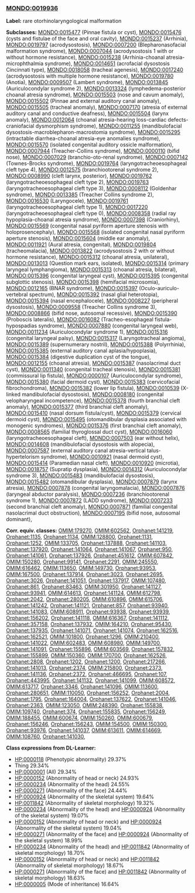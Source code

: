 
### [MONDO:0019936](http://purl.obolibrary.org/obo/MONDO_0019936)
**Label:** rare otorhinolaryngological malformation

**Subclasses:** [MONDO:0015477](http://purl.obolibrary.org/obo/MONDO_0015477) (Pinnae fistula or cyst), [MONDO:0015476](http://purl.obolibrary.org/obo/MONDO_0015476) (cysts and fistulae of the face and oral cavity), [MONDO:0015237](http://purl.obolibrary.org/obo/MONDO_0015237) (Arrhinia), [MONDO:0019797](http://purl.obolibrary.org/obo/MONDO_0019797) (acrodysostosis), [MONDO:0007200](http://purl.obolibrary.org/obo/MONDO_0007200) (Blepharonasofacial malformation syndrome), [MONDO:0007044](http://purl.obolibrary.org/obo/MONDO_0007044) (acrodysostosis 1 with or without hormone resistance), [MONDO:0015238](http://purl.obolibrary.org/obo/MONDO_0015238) (Arrhinia-choanal atresia-microphthalmia syndrome), [MONDO:0014651](http://purl.obolibrary.org/obo/MONDO_0014651) (acrofacial dysostosis Cincinnati type), [MONDO:0018058](http://purl.obolibrary.org/obo/MONDO_0018058) (tracheal agenesis), [MONDO:0017240](http://purl.obolibrary.org/obo/MONDO_0017240) (acrodysostosis with multiple hormone resistance), [MONDO:0019780](http://purl.obolibrary.org/obo/MONDO_0019780) (Anotia), [MONDO:0009507](http://purl.obolibrary.org/obo/MONDO_0009507) (Lambert syndrome), [MONDO:0013845](http://purl.obolibrary.org/obo/MONDO_0013845) (Auriculocondylar syndrome 2), [MONDO:0013324](http://purl.obolibrary.org/obo/MONDO_0013324) (lymphedema-posterior choanal atresia syndrome), [MONDO:0015503](http://purl.obolibrary.org/obo/MONDO_0015503) (nose and cavum anomaly), [MONDO:0015502](http://purl.obolibrary.org/obo/MONDO_0015502) (Pinnae and external auditory canal anomaly), [MONDO:0015505](http://purl.obolibrary.org/obo/MONDO_0015505) (tracheal anomaly), [MONDO:0007170](http://purl.obolibrary.org/obo/MONDO_0007170) (atresia of external auditory canal and conductive deafness), [MONDO:0015504](http://purl.obolibrary.org/obo/MONDO_0015504) (larynx anomaly), [MONDO:0012064](http://purl.obolibrary.org/obo/MONDO_0012064) (choanal atresia-hearing loss-cardiac defects-craniofacial dysmorphism syndrome), [MONDO:0011255](http://purl.obolibrary.org/obo/MONDO_0011255) (mandibulofacial dysostosis-macroblepharon-macrostomia syndrome), [MONDO:0015295](http://purl.obolibrary.org/obo/MONDO_0015295) (intractable diarrhea-choanal atresia-eye anomalies syndrome), [MONDO:0015570](http://purl.obolibrary.org/obo/MONDO_0015570) (isolated congenital auditory ossicle malformation), [MONDO:0007944](http://purl.obolibrary.org/obo/MONDO_0007944) (Treacher-Collins syndrome), [MONDO:0000110](http://purl.obolibrary.org/obo/MONDO_0000110) (bifid nose), [MONDO:0007029](http://purl.obolibrary.org/obo/MONDO_0007029) (branchio-oto-renal syndrome), [MONDO:0007142](http://purl.obolibrary.org/obo/MONDO_0007142) (Townes-Brocks syndrome), [MONDO:0019764](http://purl.obolibrary.org/obo/MONDO_0019764) (laryngotracheoesophageal cleft type 4), [MONDO:0012575](http://purl.obolibrary.org/obo/MONDO_0012575) (branchiootorenal syndrome 2), [MONDO:0008990](http://purl.obolibrary.org/obo/MONDO_0008990) (cleft larynx, posterior), [MONDO:0019762](http://purl.obolibrary.org/obo/MONDO_0019762) (laryngotracheoesophageal cleft type 2), [MONDO:0019763](http://purl.obolibrary.org/obo/MONDO_0019763) (laryngotracheoesophageal cleft type 3), [MONDO:0008112](http://purl.obolibrary.org/obo/MONDO_0008112) (Goldenhar syndrome), [MONDO:0013385](http://purl.obolibrary.org/obo/MONDO_0013385) (Treacher Collins syndrome 2), [MONDO:0016530](http://purl.obolibrary.org/obo/MONDO_0016530) (Laryngocele), [MONDO:0019761](http://purl.obolibrary.org/obo/MONDO_0019761) (laryngotracheoesophageal cleft type 1), [MONDO:0017220](http://purl.obolibrary.org/obo/MONDO_0017220) (laryngotracheoesophageal cleft type 0), [MONDO:0008358](http://purl.obolibrary.org/obo/MONDO_0008358) (radial ray hypoplasia-choanal atresia syndrome), [MONDO:0007398](http://purl.obolibrary.org/obo/MONDO_0007398) (Craniorhiny), [MONDO:0015569](http://purl.obolibrary.org/obo/MONDO_0015569) (congenital nasal pyriform aperture stenosis with holoprosencephaly), [MONDO:0015568](http://purl.obolibrary.org/obo/MONDO_0015568) (isolated congenital nasal pyriform aperture stenosis), [MONDO:0015604](http://purl.obolibrary.org/obo/MONDO_0015604) (middle ear anomaly), [MONDO:0011921](http://purl.obolibrary.org/obo/MONDO_0011921) (Aural atresia, congenital), [MONDO:0019804](http://purl.obolibrary.org/obo/MONDO_0019804) (tracheomalacia), [MONDO:0013822](http://purl.obolibrary.org/obo/MONDO_0013822) (acrodysostosis 2 with or without hormone resistance), [MONDO:0015312](http://purl.obolibrary.org/obo/MONDO_0015312) (choanal atresia, unilateral), [MONDO:0013013](http://purl.obolibrary.org/obo/MONDO_0013013) (Question mark ears, isolated), [MONDO:0015314](http://purl.obolibrary.org/obo/MONDO_0015314) (primary laryngeal lymphangioma), [MONDO:0015313](http://purl.obolibrary.org/obo/MONDO_0015313) (choanal atresia, bilateral), [MONDO:0015396](http://purl.obolibrary.org/obo/MONDO_0015396) (congenital laryngeal cyst), [MONDO:0015395](http://purl.obolibrary.org/obo/MONDO_0015395) (congenital subglottic stenosis), [MONDO:0015398](http://purl.obolibrary.org/obo/MONDO_0015398) (hemifacial microsomia), [MONDO:0012165](http://purl.obolibrary.org/obo/MONDO_0012165) (BNAR syndrome), [MONDO:0015397](http://purl.obolibrary.org/obo/MONDO_0015397) (Oculo-auriculo-vertebral spectrum), [MONDO:0015392](http://purl.obolibrary.org/obo/MONDO_0015392) (nasal glial heterotopia), [MONDO:0015394](http://purl.obolibrary.org/obo/MONDO_0015394) (nasal encephalocele), [MONDO:0008227](http://purl.obolibrary.org/obo/MONDO_0008227) (peripheral dysostosis), [MONDO:0009558](http://purl.obolibrary.org/obo/MONDO_0009558) (Treacher Collins syndrome 3), [MONDO:0008866](http://purl.obolibrary.org/obo/MONDO_0008866) (bifid nose, autosomal recessive), [MONDO:0015390](http://purl.obolibrary.org/obo/MONDO_0015390) (Proboscis lateralis), [MONDO:0016082](http://purl.obolibrary.org/obo/MONDO_0016082) (Tracheo-esophageal fistula-hypospadias syndrome), [MONDO:0007880](http://purl.obolibrary.org/obo/MONDO_0007880) (congenital laryngeal web), [MONDO:0011234](http://purl.obolibrary.org/obo/MONDO_0011234) (Auriculocondylar syndrome 1), [MONDO:0015316](http://purl.obolibrary.org/obo/MONDO_0015316) (congenital laryngeal palsy), [MONDO:0015317](http://purl.obolibrary.org/obo/MONDO_0015317) (Laryngotracheal angioma), [MONDO:0015389](http://purl.obolibrary.org/obo/MONDO_0015389) (supernumerary nostril), [MONDO:0015388](http://purl.obolibrary.org/obo/MONDO_0015388) (Polyrrhinia), [MONDO:0015385](http://purl.obolibrary.org/obo/MONDO_0015385) (external auditory canal aplasia/hypoplasia), [MONDO:0015384](http://purl.obolibrary.org/obo/MONDO_0015384) (digestive duplication cyst of the tongue), [MONDO:0012155](http://purl.obolibrary.org/obo/MONDO_0012155) (choanal atresia), [MONDO:0015387](http://purl.obolibrary.org/obo/MONDO_0015387) (nasolacrimal duct cyst), [MONDO:0011340](http://purl.obolibrary.org/obo/MONDO_0011340) (congenital tracheal stenosis), [MONDO:0015381](http://purl.obolibrary.org/obo/MONDO_0015381) (commissural lip fistula), [MONDO:0000107](http://purl.obolibrary.org/obo/MONDO_0000107) (Auriculocondylar syndrome), [MONDO:0015380](http://purl.obolibrary.org/obo/MONDO_0015380) (facial dermoid cyst), [MONDO:0015383](http://purl.obolibrary.org/obo/MONDO_0015383) (cervicofacial fibrochondroma), [MONDO:0015382](http://purl.obolibrary.org/obo/MONDO_0015382) (lower lip fistula), [MONDO:0010539](http://purl.obolibrary.org/obo/MONDO_0010539) (X-linked mandibulofacial dysostosis), [MONDO:0008180](http://purl.obolibrary.org/obo/MONDO_0008180) (congenital velopharyngeal incompetence), [MONDO:0015378](http://purl.obolibrary.org/obo/MONDO_0015378) (fourth branchial cleft anomaly), [MONDO:0015377](http://purl.obolibrary.org/obo/MONDO_0015377) (third branchial cleft anomaly), [MONDO:0015410](http://purl.obolibrary.org/obo/MONDO_0015410) (nasal dorsum fistula/cyst), [MONDO:0015379](http://purl.obolibrary.org/obo/MONDO_0015379) (cervical dermoid cyst), [MONDO:0015495](http://purl.obolibrary.org/obo/MONDO_0015495) (otomandibular dysplasia associated with monogenic syndromes), [MONDO:0015376](http://purl.obolibrary.org/obo/MONDO_0015376) (first branchial cleft anomaly), [MONDO:0008565](http://purl.obolibrary.org/obo/MONDO_0008565) (familial thyroglossal duct cyst), [MONDO:0016060](http://purl.obolibrary.org/obo/MONDO_0016060) (laryngotracheoesophageal cleft), [MONDO:0007503](http://purl.obolibrary.org/obo/MONDO_0007503) (ear without helix), [MONDO:0014608](http://purl.obolibrary.org/obo/MONDO_0014608) (mandibulofacial dysostosis with alopecia), [MONDO:0007587](http://purl.obolibrary.org/obo/MONDO_0007587) (external auditory canal atresia-vertical talus-hypertelorism syndrome), [MONDO:0010921](http://purl.obolibrary.org/obo/MONDO_0010921) (nasal dermoid cyst), [MONDO:0015414](http://purl.obolibrary.org/obo/MONDO_0015414) (Paramedian nasal cleft), [MONDO:0010920](http://purl.obolibrary.org/obo/MONDO_0010920) (microtia), [MONDO:0018757](http://purl.obolibrary.org/obo/MONDO_0018757) (Supratip dysplasia), [MONDO:0014312](http://purl.obolibrary.org/obo/MONDO_0014312) (Auriculocondylar syndrome 3), [MONDO:0015483](http://purl.obolibrary.org/obo/MONDO_0015483) (mandibulofacial dysostosis), [MONDO:0015482](http://purl.obolibrary.org/obo/MONDO_0015482) (otomandibular dysplasia), [MONDO:0007879](http://purl.obolibrary.org/obo/MONDO_0007879) (larynx atresia), [MONDO:0007878](http://purl.obolibrary.org/obo/MONDO_0007878) (congenital laryngomalacia), [MONDO:0007876](http://purl.obolibrary.org/obo/MONDO_0007876) (laryngeal abductor paralysis), [MONDO:0007236](http://purl.obolibrary.org/obo/MONDO_0007236) (branchiootorenal syndrome 1), [MONDO:0007872](http://purl.obolibrary.org/obo/MONDO_0007872) (LADD syndrome), [MONDO:0007233](http://purl.obolibrary.org/obo/MONDO_0007233) (second branchial cleft anomaly), [MONDO:0007871](http://purl.obolibrary.org/obo/MONDO_0007871) (familial congenital nasolacrimal duct obstruction), [MONDO:0007195](http://purl.obolibrary.org/obo/MONDO_0007195) (bifid nose, autosomal dominant), 

**Corr. equiv. classes:** [OMIM:179270](http://purl.obolibrary.org/obo/OMIM_179270), [OMIM:602562](http://purl.obolibrary.org/obo/OMIM_602562), [Orphanet:141219](http://www.orpha.net/ORDO/Orphanet_141219), [Orphanet:1135](http://www.orpha.net/ORDO/Orphanet_1135), [Orphanet:1134](http://www.orpha.net/ORDO/Orphanet_1134), [OMIM:128800](http://purl.obolibrary.org/obo/OMIM_128800), [Orphanet:1131](http://www.orpha.net/ORDO/Orphanet_1131), [Orphanet:1252](http://www.orpha.net/ORDO/Orphanet_1252), [OMIM:133705](http://purl.obolibrary.org/obo/OMIM_133705), [Orphanet:137888](http://www.orpha.net/ORDO/Orphanet_137888), [Orphanet:141103](http://www.orpha.net/ORDO/Orphanet_141103), [Orphanet:137920](http://www.orpha.net/ORDO/Orphanet_137920), [Orphanet:141064](http://www.orpha.net/ORDO/Orphanet_141064), [Orphanet:141067](http://www.orpha.net/ORDO/Orphanet_141067), [Orphanet:950](http://www.orpha.net/ORDO/Orphanet_950), [Orphanet:141061](http://www.orpha.net/ORDO/Orphanet_141061), [Orphanet:137926](http://www.orpha.net/ORDO/Orphanet_137926), [Orphanet:451612](http://www.orpha.net/ORDO/Orphanet_451612), [OMIM:607842](http://purl.obolibrary.org/obo/OMIM_607842), [OMIM:150280](http://purl.obolibrary.org/obo/OMIM_150280), [Orphanet:99141](http://www.orpha.net/ORDO/Orphanet_99141), [Orphanet:2291](http://www.orpha.net/ORDO/Orphanet_2291), [OMIM:245550](http://purl.obolibrary.org/obo/OMIM_245550), [OMIM:616462](http://purl.obolibrary.org/obo/OMIM_616462), [OMIM:113650](http://purl.obolibrary.org/obo/OMIM_113650), [OMIM:149730](http://purl.obolibrary.org/obo/OMIM_149730), [Orphanet:93953](http://www.orpha.net/ORDO/Orphanet_93953), [OMIM:167500](http://purl.obolibrary.org/obo/OMIM_167500), [Orphanet:137914](http://www.orpha.net/ORDO/Orphanet_137914), [Orphanet:3023](http://www.orpha.net/ORDO/Orphanet_3023), [Orphanet:2695](http://www.orpha.net/ORDO/Orphanet_2695), [Orphanet:3026](http://www.orpha.net/ORDO/Orphanet_3026), [Orphanet:141051](http://www.orpha.net/ORDO/Orphanet_141051), [Orphanet:137917](http://www.orpha.net/ORDO/Orphanet_137917), [OMIM:107480](http://purl.obolibrary.org/obo/OMIM_107480), [Orphanet:861](http://www.orpha.net/ORDO/Orphanet_861), [Orphanet:83463](http://www.orpha.net/ORDO/Orphanet_83463), [OMIM:301950](http://purl.obolibrary.org/obo/OMIM_301950), [Orphanet:141127](http://www.orpha.net/ORDO/Orphanet_141127), [Orphanet:93941](http://www.orpha.net/ORDO/Orphanet_93941), [OMIM:614613](http://purl.obolibrary.org/obo/OMIM_614613), [Orphanet:141124](http://www.orpha.net/ORDO/Orphanet_141124), [OMIM:612798](http://purl.obolibrary.org/obo/OMIM_612798), [Orphanet:2042](http://www.orpha.net/ORDO/Orphanet_2042), [Orphanet:280205](http://www.orpha.net/ORDO/Orphanet_280205), [OMIM:610896](http://purl.obolibrary.org/obo/OMIM_610896), [OMIM:615706](http://purl.obolibrary.org/obo/OMIM_615706), [Orphanet:141242](http://www.orpha.net/ORDO/Orphanet_141242), [Orphanet:141121](http://www.orpha.net/ORDO/Orphanet_141121), [Orphanet:857](http://www.orpha.net/ORDO/Orphanet_857), [Orphanet:93940](http://www.orpha.net/ORDO/Orphanet_93940), [Orphanet:141083](http://www.orpha.net/ORDO/Orphanet_141083), [OMIM:608911](http://purl.obolibrary.org/obo/OMIM_608911), [Orphanet:93938](http://www.orpha.net/ORDO/Orphanet_93938), [Orphanet:93939](http://www.orpha.net/ORDO/Orphanet_93939), [Orphanet:156202](http://www.orpha.net/ORDO/Orphanet_156202), [Orphanet:141118](http://www.orpha.net/ORDO/Orphanet_141118), [OMIM:616367](http://purl.obolibrary.org/obo/OMIM_616367), [Orphanet:141112](http://www.orpha.net/ORDO/Orphanet_141112), [Orphanet:357158](http://www.orpha.net/ORDO/Orphanet_357158), [Orphanet:137932](http://www.orpha.net/ORDO/Orphanet_137932), [OMIM:164210](http://purl.obolibrary.org/obo/OMIM_164210), [Orphanet:95430](http://www.orpha.net/ORDO/Orphanet_95430), [Orphanet:137935](http://www.orpha.net/ORDO/Orphanet_137935), [Orphanet:141071](http://www.orpha.net/ORDO/Orphanet_141071), [Orphanet:141074](http://www.orpha.net/ORDO/Orphanet_141074), [Orphanet:162516](http://www.orpha.net/ORDO/Orphanet_162516), [Orphanet:162521](http://www.orpha.net/ORDO/Orphanet_162521), [OMIM:101800](http://purl.obolibrary.org/obo/OMIM_101800), [Orphanet:1296](http://www.orpha.net/ORDO/Orphanet_1296), [OMIM:210400](http://purl.obolibrary.org/obo/OMIM_210400), [Orphanet:141022](http://www.orpha.net/ORDO/Orphanet_141022), [OMIM:602483](http://purl.obolibrary.org/obo/OMIM_602483), [OMIM:608980](http://purl.obolibrary.org/obo/OMIM_608980), [OMIM:149700](http://purl.obolibrary.org/obo/OMIM_149700), [Orphanet:141091](http://www.orpha.net/ORDO/Orphanet_141091), [Orphanet:155896](http://www.orpha.net/ORDO/Orphanet_155896), [OMIM:603569](http://purl.obolibrary.org/obo/OMIM_603569), [Orphanet:157832](http://www.orpha.net/ORDO/Orphanet_157832), [Orphanet:155899](http://www.orpha.net/ORDO/Orphanet_155899), [OMIM:150360](http://purl.obolibrary.org/obo/OMIM_150360), [OMIM:170700](http://purl.obolibrary.org/obo/OMIM_170700), [Orphanet:162526](http://www.orpha.net/ORDO/Orphanet_162526), [Orphanet:2808](http://www.orpha.net/ORDO/Orphanet_2808), [Orphanet:1202](http://www.orpha.net/ORDO/Orphanet_1202), [Orphanet:1200](http://www.orpha.net/ORDO/Orphanet_1200), [Orphanet:217266](http://www.orpha.net/ORDO/Orphanet_217266), [Orphanet:141013](http://www.orpha.net/ORDO/Orphanet_141013), [Orphanet:2374](http://www.orpha.net/ORDO/Orphanet_2374), [OMIM:215800](http://purl.obolibrary.org/obo/OMIM_215800), [Orphanet:2373](http://www.orpha.net/ORDO/Orphanet_2373), [Orphanet:141136](http://www.orpha.net/ORDO/Orphanet_141136), [Orphanet:2372](http://www.orpha.net/ORDO/Orphanet_2372), [Orphanet:466695](http://www.orpha.net/ORDO/Orphanet_466695), [Orphanet:107](http://www.orpha.net/ORDO/Orphanet_107), [Orphanet:443995](http://www.orpha.net/ORDO/Orphanet_443995), [Orphanet:141132](http://www.orpha.net/ORDO/Orphanet_141132), [Orphanet:141099](http://www.orpha.net/ORDO/Orphanet_141099), [OMIM:608572](http://purl.obolibrary.org/obo/OMIM_608572), [OMIM:613717](http://purl.obolibrary.org/obo/OMIM_613717), [Orphanet:3346](http://www.orpha.net/ORDO/Orphanet_3346), [Orphanet:141096](http://www.orpha.net/ORDO/Orphanet_141096), [OMIM:113600](http://purl.obolibrary.org/obo/OMIM_113600), [Orphanet:280651](http://www.orpha.net/ORDO/Orphanet_280651), [OMIM:110050](http://purl.obolibrary.org/obo/OMIM_110050), [Orphanet:156252](http://www.orpha.net/ORDO/Orphanet_156252), [Orphanet:2004](http://www.orpha.net/ORDO/Orphanet_2004), [Orphanet:1795](http://www.orpha.net/ORDO/Orphanet_1795), [Orphanet:164004](http://www.orpha.net/ORDO/Orphanet_164004), [Orphanet:137622](http://www.orpha.net/ORDO/Orphanet_137622), [Orphanet:141046](http://www.orpha.net/ORDO/Orphanet_141046), [Orphanet:2363](http://www.orpha.net/ORDO/Orphanet_2363), [OMIM:123050](http://purl.obolibrary.org/obo/OMIM_123050), [OMIM:248390](http://purl.obolibrary.org/obo/OMIM_248390), [Orphanet:155838](http://www.orpha.net/ORDO/Orphanet_155838), [OMIM:109740](http://purl.obolibrary.org/obo/OMIM_109740), [Orphanet:374](http://www.orpha.net/ORDO/Orphanet_374), [Orphanet:155835](http://www.orpha.net/ORDO/Orphanet_155835), [Orphanet:156249](http://www.orpha.net/ORDO/Orphanet_156249), [OMIM:188455](http://purl.obolibrary.org/obo/OMIM_188455), [OMIM:600674](http://purl.obolibrary.org/obo/OMIM_600674), [OMIM:150260](http://purl.obolibrary.org/obo/OMIM_150260), [OMIM:600679](http://purl.obolibrary.org/obo/OMIM_600679), [Orphanet:156246](http://www.orpha.net/ORDO/Orphanet_156246), [Orphanet:156243](http://www.orpha.net/ORDO/Orphanet_156243), [OMIM:154500](http://purl.obolibrary.org/obo/OMIM_154500), [OMIM:150300](http://purl.obolibrary.org/obo/OMIM_150300), [Orphanet:93976](http://www.orpha.net/ORDO/Orphanet_93976), [Orphanet:141037](http://www.orpha.net/ORDO/Orphanet_141037), [OMIM:613611](http://purl.obolibrary.org/obo/OMIM_613611), [OMIM:614669](http://purl.obolibrary.org/obo/OMIM_614669), [OMIM:108760](http://purl.obolibrary.org/obo/OMIM_108760), [Orphanet:141030](http://www.orpha.net/ORDO/Orphanet_141030), 

**Class expressions from DL-Learner:**

- [HP:0000118](http://purl.obolibrary.org/obo/HP_0000118) (Phenotypic abnormality) 29.37%
- Thing 29.34%
- [HP:0000001](http://purl.obolibrary.org/obo/HP_0000001) (All) 29.34%
- [HP:0000152](http://purl.obolibrary.org/obo/HP_0000152) (Abnormality of head or neck) 24.93%
- [HP:0000234](http://purl.obolibrary.org/obo/HP_0000234) (Abnormality of the head) 24.55%
- [HP:0000271](http://purl.obolibrary.org/obo/HP_0000271) (Abnormality of the face) 24.44%
- [HP:0000924](http://purl.obolibrary.org/obo/HP_0000924) (Abnormality of the skeletal system) 19.64%
- [HP:0011842](http://purl.obolibrary.org/obo/HP_0011842) (Abnormality of skeletal morphology) 19.32%
- [HP:0000234](http://purl.obolibrary.org/obo/HP_0000234) (Abnormality of the head) and [HP:0000924](http://purl.obolibrary.org/obo/HP_0000924) (Abnormality of the skeletal system) 19.07%
- [HP:0000152](http://purl.obolibrary.org/obo/HP_0000152) (Abnormality of head or neck) and [HP:0000924](http://purl.obolibrary.org/obo/HP_0000924) (Abnormality of the skeletal system) 19.04%
- [HP:0000271](http://purl.obolibrary.org/obo/HP_0000271) (Abnormality of the face) and [HP:0000924](http://purl.obolibrary.org/obo/HP_0000924) (Abnormality of the skeletal system) 18.99%
- [HP:0000234](http://purl.obolibrary.org/obo/HP_0000234) (Abnormality of the head) and [HP:0011842](http://purl.obolibrary.org/obo/HP_0011842) (Abnormality of skeletal morphology) 18.70%
- [HP:0000152](http://purl.obolibrary.org/obo/HP_0000152) (Abnormality of head or neck) and [HP:0011842](http://purl.obolibrary.org/obo/HP_0011842) (Abnormality of skeletal morphology) 18.67%
- [HP:0000271](http://purl.obolibrary.org/obo/HP_0000271) (Abnormality of the face) and [HP:0011842](http://purl.obolibrary.org/obo/HP_0011842) (Abnormality of skeletal morphology) 18.63%
- [HP:0000005](http://purl.obolibrary.org/obo/HP_0000005) (Mode of inheritance) 16.64%


